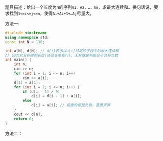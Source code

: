 题目描述：给出一个长度为n的序列`A1，A2，…，An`，求最大连续和。换句话说，要求找到`1<=i<=j<=n`，使得`Ai+Ai+1+…Aj`尽量大。

方法一:

```c++
#include <iostream>
using namespace std;
const int N = 110;

int a[N], d[N]; // d[i]表示以a[i]结尾的子段中的最大连续和
// 因为它没有限制长度(任意长度都行)，无非就是判断会不会有负数
int main() {
	int n;
	cin >> n;
	for (int i = 1; i <= n; i++)
		cin >> a[i];
	d[1] = a[1];
	for (int i = 2; i <= n; i++) {
		if (d[i - 1] > 0)
			d[i] = d[i - 1] + a[i];
		else
			d[i] = a[i]; // 前面的都是负数，直接丢弃
	}
	cout << d[n];
	return 0;
}
```

方法二：

```c++

```

